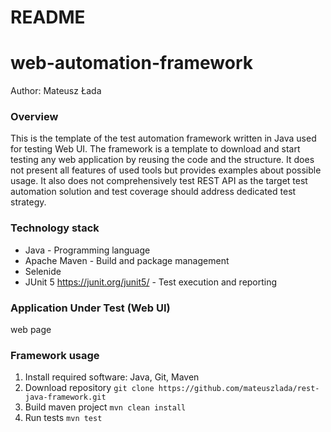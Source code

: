# README
# web-automation-framework

Author: Mateusz Łada

### Overview
This is the template of the test automation framework written in Java used for testing Web UI. The framework is a template to download and start testing any web application by reusing the code and the structure. It does not present all features of used tools but provides examples about possible usage. It also does not comprehensively test REST API as the target test automation solution and test coverage should address dedicated test strategy.

### Technology stack
- Java - Programming language
- Apache Maven - Build and package management
- Selenide
- JUnit 5 https://junit.org/junit5/ - Test execution and reporting

### Application Under Test (Web UI)
web page

### Framework usage
1. Install required software: Java, Git, Maven
2. Download repository `git clone https://github.com/mateuszlada/rest-java-framework.git`
3. Build maven project `mvn clean install`
4. Run tests `mvn test`